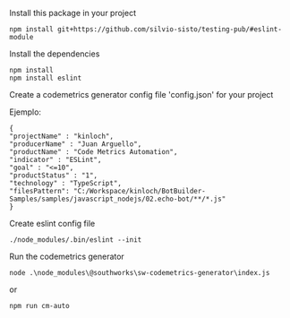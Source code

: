 
Install this package in your project

    npm install git+https://github.com/silvio-sisto/testing-pub/#eslint-module

Install the dependencies

    npm install
    npm install eslint

Create a codemetrics generator config file 'config.json' for your project

Ejemplo:

    {
    "projectName" : "kinloch",
    "producerName" : "Juan Arguello",
    "productName" : "Code Metrics Automation",
    "indicator" : "ESLint",
    "goal" : "<=10",
    "productStatus" : "1",
    "technology" : "TypeScript",
    "filesPattern": "C:/Workspace/kinloch/BotBuilder-Samples/samples/javascript_nodejs/02.echo-bot/**/*.js"
    }

Create eslint config file

    ./node_modules/.bin/eslint --init

  

Run the codemetrics generator

    node .\node_modules\@southworks\sw-codemetrics-generator\index.js

or

    npm run cm-auto



